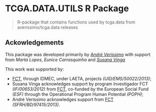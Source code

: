 TCGA.DATA.UTILS R Package
================

> R-package that contains functions used by tcga.data from averissimo/tcga.data releases

Ackowledgements
---------------

This package was developed primarily by *[André Veríssimo](http://web.tecnico.ulisboa.pt/andre.verissimo/)* with support from *Marta Lopes*, *Eunice Carrasquinha* and *[Susana Vinga](http://web.tecnico.ulisboa.pt/susanavinga/)*

This work was supported by:

-   [FCT](www.fct.pt), through IDMEC, under LAETA, projects *(UID/EMS/50022/2013)*;
-   Susana Vinga acknowledges support by program Investigador FCT *(IF/00653/2012)* from [FCT](www.fct.pt), co-funded by the European Social Fund *(ESF)* through the Operational Program Human Potential *(POPH)*;
-   André Veríssimo acknowledges support from [FCT](www.fct.pt) *(SFRH/BD/97415/2013)*.
